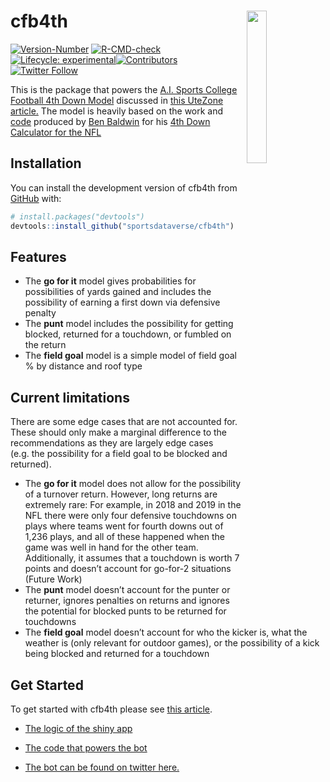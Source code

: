 
<!-- README.md is generated from README.Rmd. Please edit that file -->

# cfb4th <a href='https://cfb4th.sportsdataverse.org'><img src='https://raw.githubusercontent.com/sportsdataverse/cfb4th/main/man/figures/logo.png' align="right" width="25%" min-width="120px" /></a>

<!-- badges: start -->

[![Version-Number](https://img.shields.io/github/r-package/v/sportsdataverse/cfb4th?label=cfb4th&logo=R&style=for-the-badge)](https://github.com/sportsdataverse/cfb4th/)
[![R-CMD-check](https://img.shields.io/github/workflow/status/sportsdataverse/cfb4th/R-CMD-check?label=R-CMD-Check&logo=R&logoColor=white&style=for-the-badge)](https://github.com/sportsdataverse/cfb4th/actions/workflows/R-CMD-check.yaml)
[![Lifecycle:
experimental](https://img.shields.io/badge/lifecycle-experimental-orange.svg?style=for-the-badge&logo=github)](https://lifecycle.r-lib.org/articles/stages.html#experimental)[![Contributors](https://img.shields.io/github/contributors/sportsdataverse/cfb4th?style=for-the-badge)](https://github.com/sportsdataverse/cfb4th/graphs/contributors)
[![Twitter
Follow](https://img.shields.io/twitter/follow/aisports_4th.svg?color=blue&label=%40aisports_4th&logo=twitter&style=for-the-badge)](https://twitter.com/aisports_4th)

<!-- badges: end -->

This is the package that powers the [A.I. Sports College Football 4th
Down Model](https://kazink.shinyapps.io/cfb_fourth_down/) discussed in
[this UteZone
article.](https://247sports.com/college/utah/LongFormArticle/Utah-Fourth-Downs-2020-159851937/)
The model is heavily based on the work and
[code](https://www.nfl4th.com/) produced by [Ben
Baldwin](https://twitter.com/benbbaldwin) for his [4th Down Calculator
for the NFL](https://rbsdm.com/stats/fourth_calculator/)

## Installation

<!-- You can install the released version of cfb4th from [CRAN](https://CRAN.R-project.org) with: -->
<!-- ``` r -->
<!-- install.packages("cfb4th") -->
<!-- ``` -->
<!-- And the development version from [GitHub](https://github.com/) with: -->
<!-- ``` r -->
<!-- # install.packages("devtools") -->
<!-- devtools::install_github("sportsdataverse/cfb4th") -->
<!-- ``` -->

You can install the development version of cfb4th from
[GitHub](https://github.com/) with:

``` r
# install.packages("devtools")
devtools::install_github("sportsdataverse/cfb4th")
```

## Features

-   The **go for it** model gives probabilities for possibilities of
    yards gained and includes the possibility of earning a first down
    via defensive penalty
-   The **punt** model includes the possibility for getting blocked,
    returned for a touchdown, or fumbled on the return
-   The **field goal** model is a simple model of field goal % by
    distance and roof type

## Current limitations

There are some edge cases that are not accounted for. These should only
make a marginal difference to the recommendations as they are largely
edge cases (e.g. the possibility for a field goal to be blocked and
returned).

-   The **go for it** model does not allow for the possibility of a
    turnover return. However, long returns are extremely rare: For
    example, in 2018 and 2019 in the NFL there were only four defensive
    touchdowns on plays where teams went for fourth downs out of 1,236
    plays, and all of these happened when the game was well in hand for
    the other team. Additionally, it assumes that a touchdown is worth 7
    points and doesn’t account for go-for-2 situations (Future Work)
-   The **punt** model doesn’t account for the punter or returner,
    ignores penalties on returns and ignores the potential for blocked
    punts to be returned for touchdowns
-   The **field goal** model doesn’t account for who the kicker is, what
    the weather is (only relevant for outdoor games), or the possibility
    of a kick being blocked and returned for a touchdown

## Get Started

To get started with cfb4th please see [this
article](https://cfb4th.sportsdataverse.org/articles/cfb4th.html).

-   [The logic of the shiny
    app](https://github.com/Kazink36/cfb_fourth_down/blob/main/app.R)

-   [The code that powers the
    bot](https://github.com/Kazink36/cfb_fourth_down/tree/main/bot)

-   [The bot can be found on twitter
    here.](https://twitter.com/aisports_4th)
